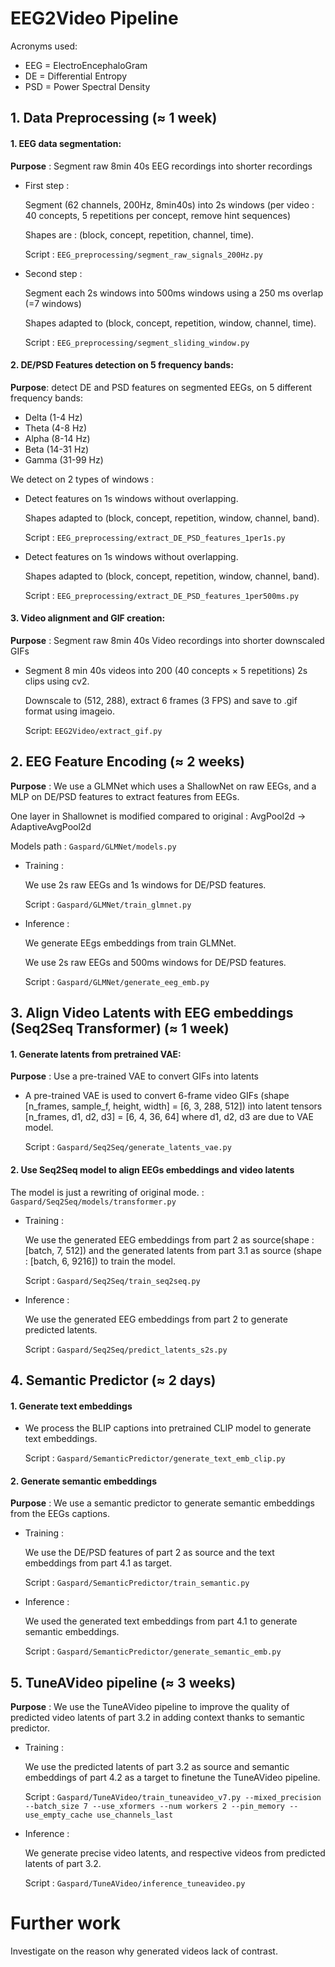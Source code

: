 # EEG2Video Pipeline 
Acronyms used:
-   EEG = ElectroEncephaloGram
-   DE = Differential Entropy
-   PSD = Power Spectral Density

## 1. Data Preprocessing  ($\approx$ 1 week)
#### 1. EEG data segmentation:

**Purpose** : Segment raw  8min 40s EEG recordings into shorter recordings 

- First step :

    Segment (62 channels, 200Hz, 8min40s)  into 2s windows (per video : 40 concepts, 5 repetitions per concept, remove hint sequences)

    Shapes are : (block, concept, repetition, channel, time).

    Script : `EEG_preprocessing/segment_raw_signals_200Hz.py`

- Second step :
    
    Segment each 2s windows into 500ms windows using a 250 ms overlap (=7 windows)

    Shapes adapted to (block, concept, repetition, window, channel, time).

    Script : `EEG_preprocessing/segment_sliding_window.py`

#### 2. DE/PSD Features detection on 5 frequency bands:

**Purpose**: detect DE and PSD features on segmented EEGs, on 5 different frequency bands:

- Delta (1-4 Hz)
- Theta (4-8 Hz)
- Alpha (8-14 Hz)
- Beta (14-31 Hz)
- Gamma (31-99 Hz)

We detect on 2 types of windows :

- Detect features on 1s windows without overlapping.

    Shapes adapted to (block, concept, repetition, window, channel, band).

    Script : `EEG_preprocessing/extract_DE_PSD_features_1per1s.py`

- Detect features on 1s windows without overlapping.

    Shapes adapted to (block, concept, repetition, window, channel, band).

    Script : `EEG_preprocessing/extract_DE_PSD_features_1per500ms.py`

#### 3. Video alignment and GIF creation:

**Purpose** : Segment raw  8min 40s Video recordings into shorter downscaled GIFs

- Segment 8 min 40s videos into 200 (40 concepts × 5 repetitions) 2s clips  using cv2.

    Downscale to (512, 288), extract 6 frames (3 FPS) and save to .gif format using imageio.

    Script: `EEG2Video/extract_gif.py`


## 2. EEG Feature Encoding ($\approx$ 2 weeks)

**Purpose** : We use a GLMNet which uses a ShallowNet on raw EEGs, and a MLP on DE/PSD features to extract features from EEGs.

One layer in Shallownet is modified compared to original : AvgPool2d -> AdaptiveAvgPool2d

Models path : `Gaspard/GLMNet/models.py` 

- Training :

    We use 2s raw EEGs and 1s windows for DE/PSD features.

    Script : `Gaspard/GLMNet/train_glmnet.py`

- Inference :
    
    We generate EEgs embeddings from train GLMNet.

    We use 2s raw EEGs and 500ms windows for DE/PSD features.

    Script : `Gaspard/GLMNet/generate_eeg_emb.py`

## 3. Align Video Latents with EEG embeddings (Seq2Seq Transformer) ($\approx$ 1 week)
#### 1. Generate latents from pretrained VAE:

**Purpose** : Use a pre-trained VAE to convert GIFs into latents

- A pre-trained VAE is used to convert 6-frame video GIFs (shape [n_frames, sample_f, height, width] = [6, 3, 288, 512]) into latent tensors [n_frames, d1, d2, d3] = [6, 4, 36, 64] where d1, d2, d3 are due to VAE model.

    Script : `Gaspard/Seq2Seq/generate_latents_vae.py`

#### 2. Use Seq2Seq model to align EEGs embeddings and video latents

The model is just a rewriting of original mode. : `Gaspard/Seq2Seq/models/transformer.py`

- Training :

    We use the generated EEG embeddings from part 2 as source(shape : [batch, 7, 512]) and the generated latents from part 3.1 as source (shape : [batch, 6, 9216]) to train the model.
    
    Script : `Gaspard/Seq2Seq/train_seq2seq.py`

- Inference : 

    We use the generated EEG embeddings from part 2 to generate predicted latents.

    Script : `Gaspard/Seq2Seq/predict_latents_s2s.py`

## 4. Semantic Predictor ($\approx$ 2 days)

#### 1. Generate text embeddings

- We process the BLIP captions into pretrained CLIP model to generate text embeddings.

    Script : `Gaspard/SemanticPredictor/generate_text_emb_clip.py`

#### 2. Generate semantic embeddings

**Purpose** : We use a semantic predictor to generate semantic embeddings from the EEGs captions.

- Training : 
    
    We use the DE/PSD features of part 2 as source and the text embeddings from part 4.1 as target.

    Script : `Gaspard/SemanticPredictor/train_semantic.py`

- Inference : 

    We used the generated text embeddings from part 4.1 to generate semantic embeddings.

    Script : `Gaspard/SemanticPredictor/generate_semantic_emb.py`

## 5. TuneAVideo pipeline ($\approx$ 3 weeks)

**Purpose** : We use the TuneAVideo pipeline to improve the quality of predicted video latents of part 3.2 in adding context thanks to semantic predictor.

- Training :

    We use the predicted latents of part 3.2 as source and semantic embeddings of part 4.2 as a target to finetune the TuneAVideo pipeline.

    Script : `Gaspard/TuneAVideo/train_tuneavideo_v7.py --mixed_precision --batch_size 7 --use_xformers --num workers 2 --pin_memory --use_empty_cache use_channels_last`

- Inference :
    
    We generate precise video latents, and respective videos from predicted latents of part 3.2.

    Script : `Gaspard/TuneAVideo/inference_tuneavideo.py`


# Further work
Investigate on the reason why generated videos lack of contrast.